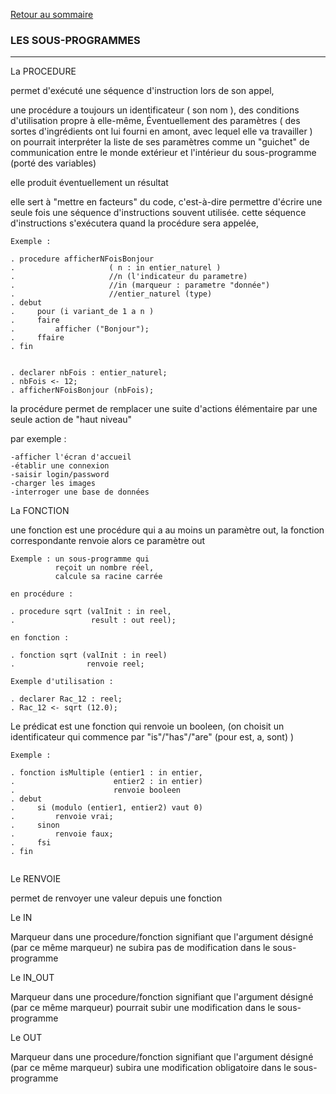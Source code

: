 [Retour au sommaire](../README.md)

### LES SOUS-PROGRAMMES ### 
______________________

La PROCEDURE

permet d'exécuté une séquence d'instruction lors de son appel,  

une procédure a toujours un identificateur ( son nom ), des conditions d'utilisation propre à elle-même, 
Éventuellement des paramètres ( des sortes d'ingrédients ont lui fourni en amont, avec lequel elle va travailler )
on pourrait interpréter la liste de ses paramètres comme un "guichet" de communication entre le monde extérieur et l'intérieur du sous-programme (porté des variables)

elle produit éventuellement un résultat

elle sert à "mettre en facteurs" du code, c'est-à-dire permettre d'écrire une seule fois une séquence d'instructions souvent utilisée.
cette séquence d'instructions s'exécutera quand la procédure sera appelée,

```
Exemple :

. procedure afficherNFoisBonjour 
.                     ( n : in entier_naturel )
.                     //n (l'indicateur du parametre)
.                     //in (marqueur : parametre "donnée")
.                     //entier_naturel (type)
. debut
.     pour (i variant_de 1 a n )
.     faire
.         afficher ("Bonjour");
.     ffaire
. fin

```

```

. declarer nbFois : entier_naturel;
. nbFois <- 12;
. afficherNFoisBonjour (nbFois);

```

la procédure permet de remplacer une suite d'actions élémentaire par une seule action de "haut niveau"

par exemple :
```
-afficher l'écran d'accueil
-établir une connexion
-saisir login/password
-charger les images
-interroger une base de données
```

La FONCTION

une fonction est une procédure qui a au moins un paramètre out, 
la fonction correspondante renvoie alors ce paramètre out

```
Exemple : un sous-programme qui
          reçoit un nombre réel,
          calcule sa racine carrée

en procédure :

. procedure sqrt (valInit : in reel, 
.                 result : out reel);
                
en fonction :

. fonction sqrt (valInit : in reel) 
.                renvoie reel;

Exemple d'utilisation : 

. declarer Rac_12 : reel;
. Rac_12 <- sqrt (12.0);
```

Le prédicat est une fonction qui renvoie un booleen,
(on choisit un identificateur qui commence par "is"/"has"/"are" (pour est, a, sont) )

```
Exemple :

. fonction isMultiple (entier1 : in entier,
.                      entier2 : in entier)
.                      renvoie booleen
. debut
.     si (modulo (entier1, entier2) vaut 0)
.         renvoie vrai;
.     sinon
.         renvoie faux;
.     fsi
. fin


```

Le RENVOIE

  permet de renvoyer une valeur depuis une fonction 

Le IN

  Marqueur dans une procedure/fonction signifiant que l'argument désigné (par ce même marqueur) ne subira pas de modification dans le sous-programme

Le IN_OUT

  Marqueur dans une procedure/fonction signifiant que l'argument désigné (par ce même marqueur) pourrait subir une modification dans le sous-programme

Le OUT

  Marqueur dans une procedure/fonction signifiant que l'argument désigné (par ce même marqueur) subira une modification obligatoire dans le sous-programme

